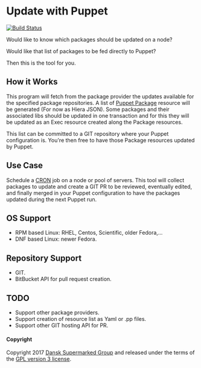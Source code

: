 # Update with Puppet 
[![Build Status](https://travis-ci.org/DanskSupermarked/update-with-puppet.svg?branch=master)](https://travis-ci.org/DanskSupermarked/update-with-puppet)

Would like to know which packages should be updated on a node?

Would like that list of packages to be fed directly to Puppet?

Then this is the tool for you.

## How it Works
This program will fetch from the package provider the updates available for the specified package repositories.
A list of [Puppet Package](https://docs.puppet.com/puppet/latest/type.html#package) resource will be generated (For now as Hiera JSON).
Some packages and their associated libs should be updated in one transaction and for this they will be updated as an Exec resource created along the Package resources.

This list can be committed to a GIT repository where your Puppet configuration is.
You're then free to have those Package resources updated by Puppet.


## Use Case
Schedule a [CRON](https://docs.puppet.com/puppet/latest/type.html#cron) job on a node or pool of servers.
This tool will collect packages to update and create a GIT PR to be reviewed, eventually edited, and finally merged in your Puppet configuration to have the packages updated during the next Puppet run. 

## OS Support
- RPM based Linux: RHEL, Centos, Scientific, older Fedora,...
- DNF based Linux: newer Fedora.

## Repository Support
- GIT.
- BitBucket API for pull request creation.

## TODO
- Support other package providers.
- Support creation of resource list as Yaml or .pp files.
- Support other GIT hosting API for PR.

#### Copyright

Copyright 2017 [Dansk Supermarked Group](https://dansksupermarked.com/) and released under the terms of the [GPL version 3 license](https://www.gnu.org/licenses/gpl-3.0-standalone.html).
